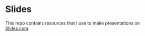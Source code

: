 # Slides

This repo contains resources that I use to make presentations on [Slides.com](slides.com).
